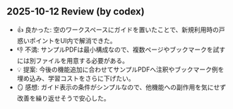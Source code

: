 ## 2025-10-12 Review (by codex)
- 👍 良かった: 空のワークスペースにガイドを置いたことで、新規利用時の戸惑いポイントをUI内で解消できた。
- 👎 不満: サンプルPDFは最小構成なので、複数ページやブックマークを試すには別ファイルを用意する必要がある。
- 💡 提案: 今後の機能追加に合わせてサンプルPDFへ注釈やブックマーク例を埋め込み、学習コストをさらに下げたい。
- 🪞 感想: ガイド表示の条件がシンプルなので、他機能への副作用を気にせず改善を繰り返せそうで安心した。
